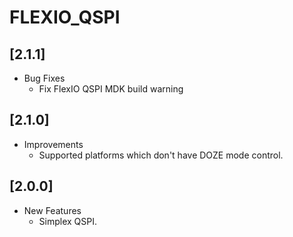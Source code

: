 # FLEXIO_QSPI

## [2.1.1]

- Bug Fixes
  - Fix FlexIO QSPI MDK build warning

## [2.1.0]

- Improvements
  - Supported platforms which don't have DOZE mode control.

## [2.0.0]

- New Features
  - Simplex QSPI.
